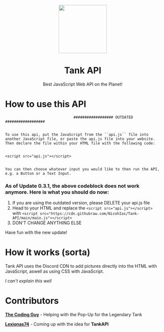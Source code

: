 <p align="center">
  <img width="156" align="center" src="https://user-images.githubusercontent.com/93119331/173180717-36a4c402-d4f4-46a8-ba75-e89aca29ac66.png">
</p>

<h1 align="center">
  Tank API
</h1>

<p align="center">
  Best JavaScript Web API on the Planet!
</p>

# How to use this API

```
                               ################## OUTDATED ##################


To use this api, put the JavaScript from the ``api.js`` file into another JavaScript file, or paste the api.js file into your website.
Then declare the file within your HTML file with the following code:


<script src="api.js"></script>


You can then choose whatever input you would like to then run the API, e.g. a Button or a Text Input.
```

### As of Update 0.3.1, the above codeblock does not work anymore. Here is what you should do now:

1. If you are using the outdated version, please DELETE your api.js file
2. Head to your HTML and replace the ```<script src="api.js"></script>``` with ```<script src="https://cdn.githubraw.com/NicohIas/Tank-API/main/main.js"></script>```
3. DON'T CHANGE ANYTHING ELSE

Have fun with the new update!

# How it works (sorta)

Tank API uses the Discord CDN to add pictures directly into the HTML with JavaScript, aswell as using CSS with JavaScript.

*I can't explain this well*

# Contributors 

**[The Coding Guy](https://github.com/Aisuruneko)** - Helping with the Pop-Up for the Legendary Tank

**[Lexionas74](https://github.com/Lexionas74)** - Coming up with the idea for **TankAPI**
